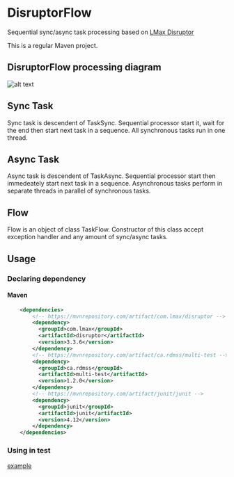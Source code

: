 # DisruptorFlow
Sequential sync/async task processing based on [LMax Disruptor](https://github.com/LMAX-Exchange/disruptor/blob/master/docs/Disruptor.docx)

This is a regular Maven project.

## DisruptorFlow processing diagram

![alt text](https://github.com/serhioms/DisruptorFlow/blob/master/result/DisruptorFlow%20Diagram.png)


## Sync Task

Sync task is descendent of TaskSync. Sequential processor start it, wait for the end then start next task in a sequence. All synchronous tasks run in one thread.


## Async Task

Async task is descendent of TaskAsync. Sequential processor start then immedeately start next task in a sequence. Asynchronous tasks perform in separate threads in parallel of synchronous tasks.


## Flow

Flow is an object of class TaskFlow. Constructor of this class accept exception handler and any amount of sync/async tasks.


## Usage

### Declaring dependency
#### Maven

```xml
    <dependencies>
        <!-- https://mvnrepository.com/artifact/com.lmax/disruptor -->
        <dependency>
          <groupId>com.lmax</groupId>
          <artifactId>disruptor</artifactId>
          <version>3.3.6</version>
        </dependency>
        <!-- https://mvnrepository.com/artifact/ca.rdmss/multi-test -->
        <dependency>
          <groupId>ca.rdmss</groupId>
          <artifactId>multi-test</artifactId>
          <version>1.2.0</version>
        </dependency>
        <!-- https://mvnrepository.com/artifact/junit/junit -->
        <dependency>
          <groupId>junit</groupId>
          <artifactId>junit</artifactId>
          <version>4.12</version>
        </dependency>
    </dependencies>
```


### Using in test

[example]()
